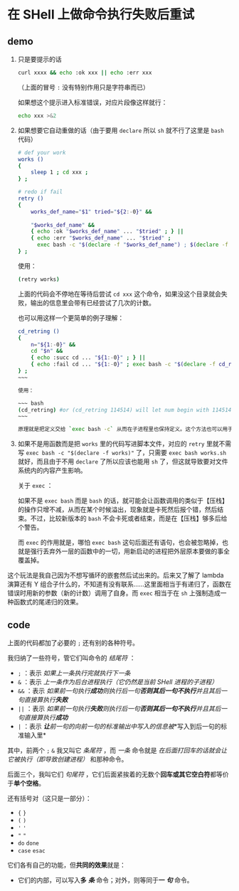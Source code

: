 # 在 SHell 上做命令执行失败后重试

## demo

1. 只是要提示的话
   
   ~~~~ sh
   curl xxxx && echo :ok xxx || echo :err xxx
   ~~~~
   
   （上面的冒号 `:` 没有特别作用只是字符串而已）
   
   如果想这个提示进入标准错误，对应片段像这样就行：
   
   ~~~ sh
   echo xxx >&2
   ~~~
   
2. 如果想要它自动重做的话（由于要用 `declare` 所以 `sh` 就不行了这里是 `bash` 代码）
   
   ~~~~ bash
   # def your work
   works ()
   {
       sleep 1 ; cd xxx ;
   } ;
   
   # redo if fail
   retry ()
   {
       works_def_name="$1" tried="${2:-0}" &&
       
       "$works_def_name" &&
       { echo :ok "$works_def_name" ... "$tried" ; } ||
       { echo :err "$works_def_name" ... "$tried" ;
         exec bash -c "$(declare -f "$works_def_name") ; $(declare -f retry) ; retry '$works_def_name' $((tried+1))" ; } ;
   } ;
   ~~~~
   
   使用：
   
   ~~~ bash
   (retry works)
   ~~~
   
   上面的代码会不停地在等待后尝试 `cd xxx` 这个命令，如果没这个目录就会失败，输出的信息里会带有已经尝试了几次的计数。
   
   也可以用这样一个更简单的例子理解：
   
   ~~~~ bash
   cd_retring ()
   {
       n="${1:-0}" &&
       cd "$n" &&
       { echo :succ cd ... "${1:-0}" ; } ||
       { echo :fail cd ... "${1:-0}" ; exec bash -c "$(declare -f cd_retring) ; cd_retring '$((n+1))'" ; } ;
   } ;
   ~~~
   
   使用：
   
   ~~~ bash
   (cd_retring) #or (cd_retring 114514) will let num begin with 114514
   ~~~
   
   原理就是把定义交给 `exec bash -c` 从而在子进程里也保持定义。这个方法也可以用于远程执行本地定义的函数。
   
3. 如果不是用函数而是把 `works` 里的代码写进脚本文件，对应的 `retry` 里就不需写 `exec bash -c "$(declare -f works)"` 了，只需要 `exec bash works.sh` 就好，而且由于不用 `declare` 了所以应该也能用 `sh` 了，但这就导致要对文件系统内的内容产生影响。
   
   关于 `exec` ：
   
   如果不是 `exec bash` 而是 `bash` 的话，就可能会让函数调用的类似于【压栈】的操作只增不减，从而在某个时候溢出，现象就是卡死然后报个错，然后结束。不过，比较新版本的 `bash` 不会卡死或者结束，而是在【压栈】够多后给个警告。
   
   而 `exec` 的作用就是，哪怕 `exec bash` 这句后面还有语句，也会被忽略掉，也就是强行丢弃外一层的函数中的一切，用新启动的进程把外层原本要做的事全覆盖掉。
   

这个玩法是我自己因为不想写循环的嵌套然后试出来的。后来又了解了 lambda 演算还有 Y 组合子什么的，不知道有没有联系……这里面相当于有递归了，函数在错误时用新的参数（新的计数）调用了自身。而 `exec` 相当于在 `sh` 上强制造成一种函数式的尾递归的效果。

## code

上面的代码都加了必要的 `;` 还有别的各种符号。

我归纳了一些符号，管它们叫命令的 *结尾符* ：

- `;` ：表示 *如果上一条执行完就执行下一条*
- `&` ：表示 *上一条作为后台进程执行（它仍然是当前 SHell 进程的子进程）*
- `&&` ：表示 *如果前一句执行**成功**则执行后一句**否则其后一句不执行**并且其后一句直接算执行**失败***
- `||` ：表示 *如果前一句执行**失败**则执行后一句**否则其后一句不执行**并且其后一句直接算执行**成功***
- `|` ：表示 ***让**前一句的向前一句的标准输出中写入的信息**被**写入到后一句的标准输入里*

其中，前两个 `;` `&` 我又叫它 *条尾符* ，而 *一条* 命令就是 *在后面打回车的话就会让它被执行（即导致创建进程）* 和那种命令。

后面三个，我叫它们 *句尾符* ，它们后面紧挨着的无数个**回车或其它空白符**都等价于**单个空格**。

还有括号对（这只是一部分）：

- `{` `}`
- `(` `)`
- `'` `'`
- `"` `"`
- `do` `done`
- `case` `esac`

它们各有自己的功能，但**共同的效果**就是：

- 它们的内部，可以写入**多** ***条*** 命令；对外，则等同于**一** ***句*** 命令。

